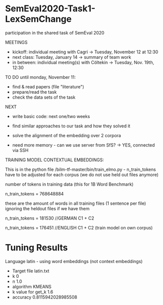 # SemEval2020-Task1-LexSemChange
participation in the shared task of SemEval 2020

MEETINGS
- kickoff: individual meeting with Cagri -> Tuesday, November 12 at 12:30
- next class: Tuesday, January 14 -> summary of team work
- in between: individual meeting(s) with Cöltekin
    -> Tuesday, Nov. 19th, 12:30

TO DO until monday, November 11:
- find & read papers (file "literature")
- prepare/read the task
- check the data sets of the task

NEXT
- write basic code: next one/two weeks
- find similar approaches to our task and how they solved it

- solve the alignment of the embedding over 2 corpora
- need more memory - can we use server from SfS? -> YES, connected via SSH





TRAINING MODEL CONTEXTUAL EMBEDDINGS:

This is in the python file /bilm-tf-master/bin/train_elmo.py - n_train_tokens have to be adjusted for each corpus (we do not use held out files anymore)

number of tokens in training data (this for 1B Word Benchmark)

n_train_tokens = 768648884

these are the amount of words in all training files (1 sentence per file) ignoring the heldout files if we have them

n_train_tokens = 181530  //GERMAN C1 + C2

n_train_tokens = 176451  //ENGLISH C1 + C2 (train model on own corpus)




# Tuning Results

Language	latin - using word embeddings (not context embeddings)

- Target file	latin.txt
- k	0
- n	1.0
- algorithm	KMEANS
- k value for get_k	1.6
- accuracy	0.8115942028985508


